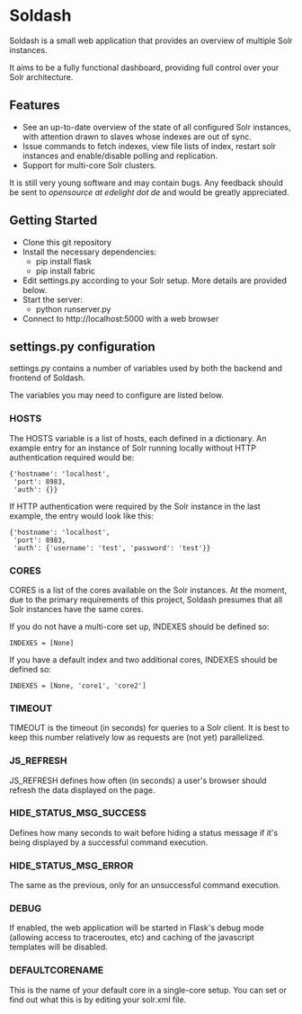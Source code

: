 # Soldash

Soldash is a small web application that provides an overview of multiple Solr instances. 

It aims to be a fully functional dashboard, providing full control over your Solr architecture. 

## Features
* See an up-to-date overview of the state of all configured Solr instances, with attention drawn to slaves whose indexes are out of sync.
* Issue commands to fetch indexes, view file lists of index, restart solr instances and enable/disable polling and replication.
* Support for multi-core Solr clusters.

It is still very young software and may contain bugs. Any feedback should be sent to _opensource at edelight dot de_ and would be greatly appreciated.

## Getting Started
* Clone this git repository
* Install the necessary dependencies:
    * pip install flask
    * pip install fabric
* Edit settings.py according to your Solr setup. More details are provided below.
* Start the server:
    * python runserver.py
* Connect to http://localhost:5000 with a web browser

## settings.py configuration
settings.py contains a number of variables used by both the backend and frontend of Soldash. 

The variables you may need to configure are listed below.  

### HOSTS
The HOSTS variable is a list of hosts, each defined in a dictionary. An example entry for an instance of Solr running locally without HTTP authentication required would be:

    {'hostname': 'localhost', 
     'port': 8983, 
     'auth': {}}

If HTTP authentication were required by the Solr instance in the last example, the entry would look like this:

    {'hostname': 'localhost', 
     'port': 8983, 
     'auth': {'username': 'test', 'password': 'test'}}

### CORES
CORES is a list of the cores available on the Solr instances. At the moment, due to the primary requirements of this project, Soldash presumes that all Solr instances have the same cores.

If you do not have a multi-core set up, INDEXES should be defined so:

    INDEXES = [None]

If you have a default index and two additional cores, INDEXES should be defined so:

    INDEXES = [None, 'core1', 'core2']

### TIMEOUT
TIMEOUT is the timeout (in seconds) for queries to a Solr client. It is best to keep this number relatively low as requests are (not yet) parallelized.

### JS_REFRESH
JS_REFRESH defines how often (in seconds) a user's browser should refresh the data displayed on the page.

### HIDE_STATUS_MSG_SUCCESS
Defines how many seconds to wait before hiding a status message if it's being displayed by a successful command execution.

### HIDE_STATUS_MSG_ERROR
The same as the previous, only for an unsuccessful command execution.

### DEBUG
If enabled, the web application will be started in Flask's debug mode (allowing access to traceroutes, etc) and caching of the javascript templates will be disabled. 

### DEFAULTCORENAME
This is the name of your default core in a single-core setup. You can set or find out what this is by editing your
solr.xml file.
